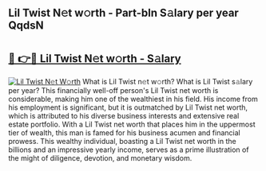 ## Lil Twist N𝚎t w𝚘rth - Part-bln S𝚊lary per year QqdsN

# <h2><a href="http://gc23zp.nevu.top/?p=Lil+Twist">🔗 👉🔴 Lil Twist N𝚎t w𝚘rth - S𝚊lary</a></h2>

[![Lil Twist N𝚎t W𝚘rth](https://i.imgur.com/Oavwk0R.jpeg)](http://gc23zp.nevu.top/?p=Lil+Twist)
What is Lil Twist n𝚎t w𝚘rth? What is Lil Twist s𝚊lary per year?
This financially well-off person's Lil Twist net worth is considerable, making him one of the wealthiest in his field. His income from his employment is significant, but it is outmatched by Lil Twist net worth, which is attributed to his diverse business interests and extensive real estate portfolio. With a Lil Twist net worth that places him in the uppermost tier of wealth, this man is famed for his business acumen and financial prowess. This wealthy individual, boasting a Lil Twist net worth in the billions and an impressive yearly income, serves as a prime illustration of the might of diligence, devotion, and monetary wisdom.
